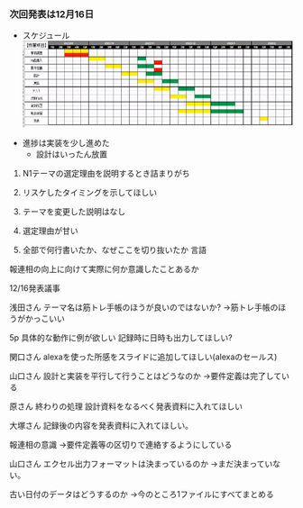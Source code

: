 ### 次回発表は12月16日
* スケジュール
![](out/schedule.png)

- 進捗は実装を少し進めた
  - 設計はいったん放置


1. N1テーマの選定理由を説明するとき詰まりがち
2. リスケしたタイミングを示してほしい
3. テーマを変更した説明はなし

5. 選定理由が甘い
6. 全部で何行書いたか、なぜここを切り抜いたか
言語

報連相の向上に向けて実際に何か意識したことあるか

12/16発表議事

浅田さん
テーマ名は筋トレ手帳のほうが良いのではないか?
→筋トレ手帳のほうがかっこいい

5p 具体的な動作に例が欲しい
記録時に日時も出力してほしい?

関口さん
alexaを使った所感をスライドに追加してほしい(alexaのセールス)

山口さん
設計と実装を平行して行うことはどうなのか
→要件定義は完了している

原さん
終わりの処理
設計資料をなるべく発表資料に入れてほしい

大塚さん
記録後の内容を発表資料に入れてほしい。

報連相の意識
→要件定義等の区切りで連絡するようにしている

山口さん
エクセル出力フォーマットは決まっているのか
→まだ決まっていない。

古い日付のデータはどうするのか
→今のところ1ファイルにすべてまとめる
